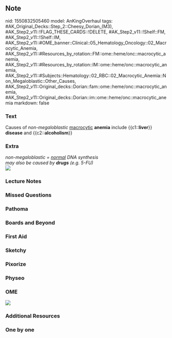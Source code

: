 ## Note
nid: 1550832505460
model: AnKingOverhaul
tags: #AK_Original_Decks::Step_2::Cheesy_Dorian_(M3), #AK_Step2_v11::!FLAG_THESE_CARDS::!DELETE, #AK_Step2_v11::!Shelf::FM, #AK_Step2_v11::!Shelf::IM, #AK_Step2_v11::#OME_banner::Clinical::05_Hematology_Oncology::02_Macrocytic_Anemia, #AK_Step2_v11::#Resources_by_rotation::FM::ome::heme/onc::macrocytic_anemia, #AK_Step2_v11::#Resources_by_rotation::IM::ome::heme/onc::macrocytic_anemia, #AK_Step2_v11::#Subjects::Hematology::02_RBC::02_Macrocytic_Anemia::Non_Megaloblastic::Other_Causes, #AK_Step2_v11::Original_decks::Dorian::fam::ome::heme/onc::macrocytic_anemia, #AK_Step2_v11::Original_decks::Dorian::im::ome::heme/onc::macrocytic_anemia
markdown: false

### Text
Causes of <i>non-megaloblastic</i> <u style="">macrocytic</u>
<b>anemia</b> include {{c1::<b>liver</b>}} <b>disease</b> and
{{c2::<b>alcoholism</b>}}

### Extra
<div>
  <div>
    <div>
      <div>
        <div>
          <div>
            <i>non-megaloblastic = <u>normal</u> DNA synthesis</i>
            <div>
              <i>may also be caused by <b>drugs</b> (e.g. 5-FU)</i>
            </div>
          </div>
        </div>
      </div>
      <div><img src="paste-619188255195137.jpg"></div>
    </div>
  </div>
</div>

### Lecture Notes


### Missed Questions


### Pathoma


### Boards and Beyond


### First Aid


### Sketchy


### Pixorize


### Physeo


### OME
<div class="ome-widget">
  <a href=
  "https://onlinemeded.org/spa/hematology-oncology/macrocytic-anemia/acquire?ref=anki">
  <img src="_OME_AnkiFlashcards_Lesson_3.png"></a>
</div>

### Additional Resources


### One by one

